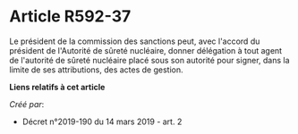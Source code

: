 # Article R592-37

Le président de la commission des sanctions peut, avec l'accord du président de l'Autorité de sûreté nucléaire, donner
délégation à tout agent de l'autorité de sûreté nucléaire placé sous son autorité pour signer, dans la limite de ses
attributions, des actes de gestion.

**Liens relatifs à cet article**

_Créé par_:

  - Décret n°2019-190 du 14 mars 2019 - art. 2
